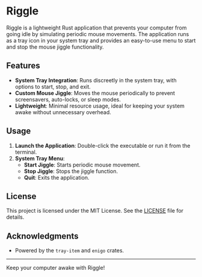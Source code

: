 # Riggle

Riggle is a lightweight Rust application that prevents your computer from going idle by simulating periodic mouse movements. The application runs as a tray icon in your system tray and provides an easy-to-use menu to start and stop the mouse jiggle functionality.

## Features

- **System Tray Integration**: Runs discreetly in the system tray, with options to start, stop, and exit.
- **Custom Mouse Jiggle**: Moves the mouse periodically to prevent screensavers, auto-locks, or sleep modes.
- **Lightweight**: Minimal resource usage, ideal for keeping your system awake without unnecessary overhead.

## Usage

1. **Launch the Application**: Double-click the executable or run it from the terminal.
2. **System Tray Menu**:
   - **Start Jiggle**: Starts periodic mouse movement.
   - **Stop Jiggle**: Stops the jiggle function.
   - **Quit**: Exits the application.

## License

This project is licensed under the MIT License. See the [LICENSE](LICENSE) file for details.

## Acknowledgments

- Powered by the `tray-item` and `enigo` crates.

---

Keep your computer awake with Riggle!

